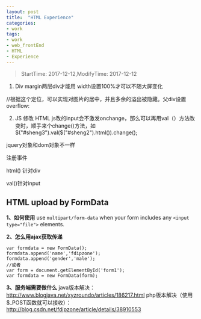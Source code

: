 ```yaml
---
layout: post
title:  "HTML Experience"
categories:
- work
tags:
- work
- web_frontEnd  
- HTML
- Experience
---
```


> StartTime: 2017-12-12,ModifyTime: 2017-12-12

<!---more--->

1. Div
margin两层div才能用
width设置100%才可以不随大屏变化

//根据这个定位，可以实现对图片的居中，并且多余的溢出被隐藏。父div设置overflow:

2. JS 修改 HTML
js改的input会不激发onchange，那么可以再用val（）方法改变时，顺手来个change()方法，如$("#sheng3").val($("#sheng2").html()).change();

jquery对象和dom对象不一样

注册事件

html()  针对div

val()针对input


## HTML upload by FormData
**1、如何使用**
use `multipart/form-data` when your form includes any `<input type="file">` elements.

**2、怎么用ajax获取传递**
```
var formdata = new FormData();
formdata.append('name','fdipzone');
formdata.append('gender','male');
//或者
var form = document.getElementById('form1');
var formdata = new FormData(form);
```
**3、服务端需要做什么**
java版本解决：
http://www.blogjava.net/xyzroundo/articles/186217.html
php版本解决（使用 $_POST函数就可以接收）：
http://blog.csdn.net/fdipzone/article/details/38910553
